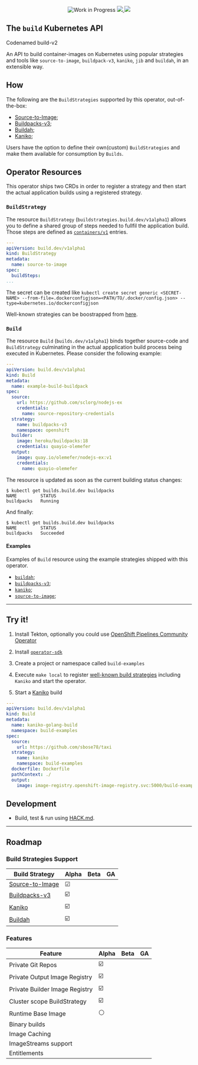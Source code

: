 <p align="center">
    <img alt="Work in Progress" src="https://img.shields.io/badge/Status-Work%20in%20Progress-informational">
    <a alt="GoReport" href="https://goreportcard.com/report/github.com/redhat-developer/build">
        <img src="https://goreportcard.com/badge/github.com/redhat-developer/build">
    </a>
    <a alt="Travis-CI Status" href="https://travis-ci.com/redhat-developer/build">
        <img src="https://travis-ci.com/redhat-developer/build.svg?branch=master">
    </a>
</p>

## The `build` Kubernetes API 

Codenamed build-v2

An API to build container-images on Kubernetes using popular strategies and tools like
`source-to-image`, `buildpack-v3`, `kaniko`, `jib` and `buildah`, in an extensible way.


## How

The following are the `BuildStrategies` supported by this operator, out-of-the-box:

* [Source-to-Image](samples/buildstrategy/source-to-image/README.md);
* [Buildpacks-v3](samples/buildstrategy/buildpacks-v3/README.md);
* [Buildah](samples/buildstrategy/buildah/README.md);
* [Kaniko](samples/buildstrategy/kaniko/README.md);

Users have the option to define their own(custom) `BuildStrategies` and make them available for consumption
by `Builds`.

## Operator Resources

This operator ships two CRDs in order to register a strategy and then start the actual
application builds using a registered strategy.

### `BuildStrategy`

The resource `BuildStrategy` (`buildstrategies.build.dev/v1alpha1`) allows you to define a shared group of
steps needed to fullfil the application build. Those steps are defined as
[`containers/v1`][corev1container] entries.

```yml
---
apiVersion: build.dev/v1alpha1
kind: BuildStrategy
metadata:
  name: source-to-image
spec:
  buildSteps:
...
```
The secret can be created like `kubectl create secret generic <SECRET-NAME> --from-file=.dockerconfigjson=<PATH/TO/.docker/config.json> --type=kubernetes.io/dockerconfigjson`

Well-known strategies can be boostrapped from [here](samples/buildstrategy).

### `Build`

The resource `Build` (`builds.dev/v1alpha1`) binds together source-code and `BuildStrategy`
culminating in the actual appplication build process being executed in Kubernetes. Please consider
the following example:

```yml
---
apiVersion: build.dev/v1alpha1
kind: Build
metadata:
  name: example-build-buildpack 
spec:
  source:
    url: https://github.com/sclorg/nodejs-ex
    credentials:
      name: source-repository-credentials
  strategy:
    name: buildpacks-v3
    namespace: openshift
  builder:
    image: heroku/buildpacks:18
    credentials: quayio-olemefer
  output:
    image: quay.io/olemefer/nodejs-ex:v1
    credentials:
      name: quayio-olemefer
```

The resource is updated as soon as the current building status changes:

```
$ kubectl get builds.build.dev buildpacks
NAME         STATUS
buildpacks   Running
```

And finally:

```
$ kubectl get builds.build.dev buildpacks
NAME         STATUS
buildpacks   Succeeded
```

#### Examples

Examples of `Build` resource using the example strategies shipped with this operator.

* [`buildah`](./samples/build/build_buildah_cr.yaml);
* [`buildpacks-v3`](./samples/build/build_buildpacks-v3_cr.yaml);
* [`kaniko`](./samples/build/build_kaniko_cr.yaml);
* [`source-to-image`](.samples/build/build_source-to-image_cr.yaml);

----

## Try it!

1. Install Tekton, optionally you could use
[OpenShift Pipelines Community Operator][pipelinesoperator]

2. Install [`operator-sdk`][operatorsdk]

3. Create a project or namespace called `build-examples`

4. Execute `make local` to register [well-known build strategies](samples/buildstrategies) including  `Kaniko`
and start the operator.

5. Start a [Kaniko](samples/build/build_kaniko_cr.yaml) build

```yml
---
apiVersion: build.dev/v1alpha1
kind: Build
metadata:
  name: kaniko-golang-build
  namespace: build-examples
spec:
  source:
    url: https://github.com/sbose78/taxi
  strategy:
    name: kaniko
    namespace: build-examples
  dockerfile: Dockerfile
  pathContext: ./
  output:
    image: image-registry.openshift-image-registry.svc:5000/build-examples/taxi-app
```

## Development

* Build, test & run using [HACK.md](HACK.md).

----

## Roadmap

### Build Strategies Support

| Build Strategy                                                                  | Alpha | Beta | GA |
| ------------------------------------------------------------------------------- | ----- | ---- | -- |
| [Source-to-Image](samples/buildstrategy/buildstrategy_source-to-image_cr.yaml)  | ☑     |      |    |
| [Buildpacks-v3](samples/buildstrategy/buildstrategy_buildpacks-v3-cr.yaml)      | ☑️     |      |    |
| [Kaniko](samples/buildstrategy/buildstrategy_kaniko_cr.yaml)                    | ☑️     |      |    |
| [Buildah](samples/buildstrategy/buildstrategy_buildah_cr.yaml)                  | ☑️     |      |    |


### Features

| Feature               | Alpha | Beta | GA |
| --------------------- | ----- | ---- | -- |
| Private Git Repos     | ☑️     |      |    |
| Private Output Image Registry     | ☑️     |      |    |
| Private Builder Image Registry     | ☑️     |      |    |
| Cluster scope BuildStrategy     | ☑️     |      |    |
| Runtime Base Image    | ⚪️    |      |    |
| Binary builds         |       |      |    |
| Image Caching         |       |      |    |
| ImageStreams support  |       |      |    |
| Entitlements          |       |      |    |

[corev1container]: https://github.com/kubernetes/api/blob/v0.17.3/core/v1/types.go#L2106
[pipelinesoperator]: https://www.openshift.com/learn/topics/pipelines
[operatorsdk]: https://github.com/operator-framework/operator-sdk
